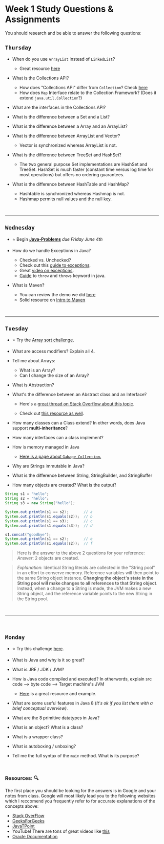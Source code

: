 # Week 1 Study Questions & Assignments
You should research and be able to answer the following questions:

## `Thursday`
- When do you use `ArrayList` instead of `LinkedList`?
   - Great resource [here](https://stackoverflow.com/questions/322715/when-to-use-linkedlist-over-arraylist-in-java)
- What is the Collections API?
   - How does "Collections API" differ from `Collection`? Check [here](https://www.tutorialspoint.com/difference-between-collection-and-collections-in-java#:~:text=Collection%20framework%20contains%20multiple%20wrapper,Hashtable%2C%20collection%20interfaces%20and%20etc.&text=Java%20util%20collection%20%2D%20It%20contains,%2C%20queue%20%2C%20List%20and%20etc.)
   - How does `Map` Interface relate to the Collection Framework? (Does it extend `java.util.Collection`?)

- What are the interfaces in the Collections API?

- What is the difference between a Set and a List?

- What is the difference between a Array and an ArrayList?

- What is the difference between ArrayList and Vector?
   - Vector is synchronized whereas ArrayList is not. 

- What is the difference between TreeSet and HashSet?
   - The two general purpose Set implementations are HashSet and TreeSet. HashSet is much faster (constant time versus log time for most operations) but offers no ordering guarantees.
   
- What is the difference between HashTable and HashMap?
   - Hashtable is synchronized whereas Hashmap is not.
   - Hashmap permits null values and the null key.

<br>

<hr>

## `Wednesday`
- :star: Begin [**Java-Problems**](https://classroom.github.com/a/DNzxX6Hm) *due Friday June 4th*

- How do we handle Exceptions in Java?
   - Checked vs. Unchecked?  
   - Check out this [guide to exceptions](https://www.protechtraining.com/content/java_fundamentals_tutorial-exceptions).
   - Great [video on exceptions](https://www.youtube.com/watch?v=8WTVLa1Xtsk).
   - [Guide](https://www.geeksforgeeks.org/throw-throws-java/) to `throw` and `throws` keyword in java.

-  What is Maven?
   - You can review the demo we did [here](https://github.com/210517-Enterprise/demos/blob/main/week1/maven.md)
   - Solid resource on [Intro to Maven](https://www.studytonight.com/maven/introduction-to-maven)

<br>

<hr>

## `Tuesday`
- :star: Try the [Array sort challenge](https://github.com/210517-Enterprise/demos/blob/main/week1/FirstJavaProject/src/com/revature/E/arrays/ArrayChallenge.java).

- What are access modifiers? Explain all 4.

- Tell me about Arrays:
   - What is an Array?
   - Can I change the size of an Array?

- What is Abstraction?

- What's the difference between an Abstract class and an Interface?
   - Here's a [great thread on Stack Overflow about this topic](https://stackoverflow.com/questions/479142/when-to-use-an-interface-instead-of-an-abstract-class-and-vice-versa).

   - Check out [this resource as well](https://www.geeksforgeeks.org/difference-between-abstract-class-and-interface-in-java/).

- How many classes can a Class extend? In other words, does Java support **multi-inheritance**?

- How many interfaces can a class implement?

- How is memory managed in Java
   - [Here is a page about `Gabage Collection`.](https://www.geeksforgeeks.org/garbage-collection-java/#:~:text=Garbage%20collector%20is%20best%20example,memory%20by%20destroying%20unreachable%20objects.)

- Why are Strings immutable in Java?

- What is the difference between String, StringBuilder, and StringBuffer 

- How many objects are created? What is the output?
```java
String s1 = "hello";
String s2 = "hello";
String s3 = new String("hello");

System.out.println(s1 == s2);       // a
System.out.println(s1.equals(s2));  // b
System.out.println(s1 == s3);       // c
System.out.println(s1.equals(s3));  // d

s1.concat("goodbye");
System.out.println(s1 == s2);       // e
System.out.println(s1.equals(s2));  // f
```

> Here is the answer to the above 2 questions for your reference: <br>
> *Answer*: 2 objects are created.

> *Explanation*: Identical String literals are collected in the "String pool" in an effort to conserve memory. Reference variables will then point to the same String object instance. **Changing the object's state in the String pool will make changes to all references to that String object**. Instead, when a change to a String is made, the JVM makes a new String object, and the reference variable points to the new String in the String pool.

<br>

<hr>

<br>

## `Monday`

- :star: Try this challenge [here](https://github.com/210517-Enterprise/demos/blob/main/week1/FirstJavaProject/src/com/revature/C/scanner/GradeCalcChallenge.java). 

- What is Java and why is it so great?

- What is JRE / JDK / JVM?
   
- How is Java code compiled and executed? In otherwords, explain src code --> byte code --> Target machine's JVM

   - [Here](https://www.dummies.com/programming/java/what-is-a-java-virtual-machine/#:~:text=Generally%2C%20computers%20don't%20execute,in%20a%20slightly%20different%20way.) is a great resource and example.

- What are some useful features in Java 8 (*It's ok if you list them with a brief conceptual overview)*.

- What are the 8 primitive datatypes in Java?

- What is an object?  What is a class?

- What is a wrapper class?

- What is autoboxing / unboxing?

- Tell me the full syntax of the `main` method. What is its purpose?

<br>

### Resources: :mag:
The first place you should be looking for the answers is in Google and your notes from class. Google will most likely lead you to the following websites which I reccomend you frequently refer to for accurate explanations of the concepts above:

- [Stack OverFlow](https://stackoverflow.com/)
- [GeeksForGeeks](https://www.geeksforgeeks.org/)
- [JavaTPoint](https://www.javatpoint.com/)
- YouTube! There are tons of great videos like [this](https://www.youtube.com/watch?v=tppI4lJDnY4)
- [Oracle Documentation](https://docs.oracle.com/javase/8/docs/)
